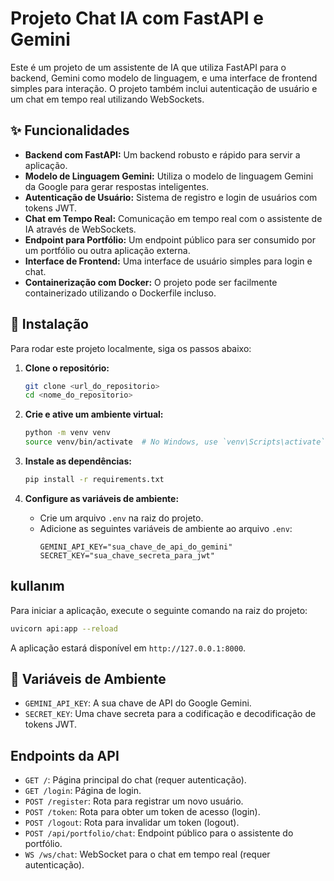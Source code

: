 # Projeto Chat IA com FastAPI e Gemini

Este é um projeto de um assistente de IA que utiliza FastAPI para o backend, Gemini como modelo de linguagem, e uma interface de frontend simples para interação. O projeto também inclui autenticação de usuário e um chat em tempo real utilizando WebSockets.

## ✨ Funcionalidades

- **Backend com FastAPI:** Um backend robusto e rápido para servir a aplicação.
- **Modelo de Linguagem Gemini:** Utiliza o modelo de linguagem Gemini da Google para gerar respostas inteligentes.
- **Autenticação de Usuário:** Sistema de registro e login de usuários com tokens JWT.
- **Chat em Tempo Real:** Comunicação em tempo real com o assistente de IA através de WebSockets.
- **Endpoint para Portfólio:** Um endpoint público para ser consumido por um portfólio ou outra aplicação externa.
- **Interface de Frontend:** Uma interface de usuário simples para login e chat.
- **Containerização com Docker:** O projeto pode ser facilmente containerizado utilizando o Dockerfile incluso.

## 🚀 Instalação

Para rodar este projeto localmente, siga os passos abaixo:

1. **Clone o repositório:**
   ```bash
   git clone <url_do_repositorio>
   cd <nome_do_repositorio>
   ```

2. **Crie e ative um ambiente virtual:**
   ```bash
   python -m venv venv
   source venv/bin/activate  # No Windows, use `venv\Scripts\activate`
   ```

3. **Instale as dependências:**
   ```bash
   pip install -r requirements.txt
   ```

4. **Configure as variáveis de ambiente:**
   - Crie um arquivo `.env` na raiz do projeto.
   - Adicione as seguintes variáveis de ambiente ao arquivo `.env`:
     ```
     GEMINI_API_KEY="sua_chave_de_api_do_gemini"
     SECRET_KEY="sua_chave_secreta_para_jwt"
     ```

##  kullanım

Para iniciar a aplicação, execute o seguinte comando na raiz do projeto:

```bash
uvicorn api:app --reload
```

A aplicação estará disponível em `http://127.0.0.1:8000`.

## 🔑 Variáveis de Ambiente

- `GEMINI_API_KEY`: A sua chave de API do Google Gemini.
- `SECRET_KEY`: Uma chave secreta para a codificação e decodificação de tokens JWT.

## Endpoints da API

- `GET /`: Página principal do chat (requer autenticação).
- `GET /login`: Página de login.
- `POST /register`: Rota para registrar um novo usuário.
- `POST /token`: Rota para obter um token de acesso (login).
- `POST /logout`: Rota para invalidar um token (logout).
- `POST /api/portfolio/chat`: Endpoint público para o assistente do portfólio.
- `WS /ws/chat`: WebSocket para o chat em tempo real (requer autenticação).
